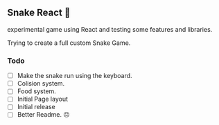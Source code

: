 ## Snake React 🐍

experimental game using React and testing some features and libraries.

Trying to create a full custom Snake Game.

### Todo

- [ ] Make the snake run using the keyboard.
- [ ] Colision system.
- [ ] Food system.
- [ ] Initial Page layout
- [ ] Initial release
- [ ] Better Readme. 😐
